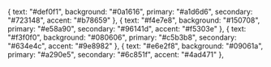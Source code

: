 {
            text: "#def0f1",
            background: "#0a1616",
            primary: "#a1d6d6",
            secondary: "#723148",
            accent: "#b78659"
        },
        {
            text: "#f4e7e8",
            background: "#150708",
            primary: "#e58a90",
            secondary: "#96141d",
            accent: "#f5303e"
        },
        {
            text: "#f3f0f0",
            background: "#080606",
            primary: "#c5b3b8",
            secondary: "#634e4c",
            accent: "#9e8982"
        },
        {
            text: "#e6e2f8",
            background: "#09061a",
            primary: "#a290e5",
            secondary: "#6c851f",
            accent: "#4ad471"
        },